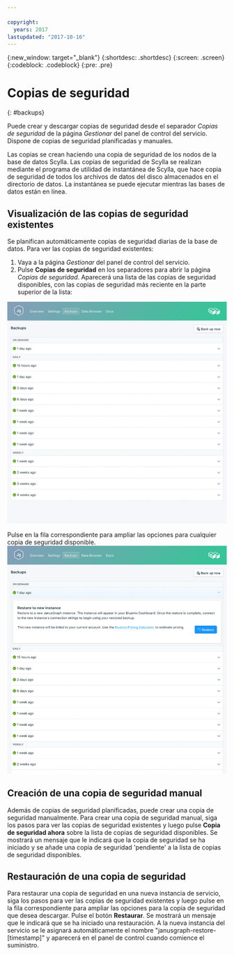 ```yaml
---

copyright:
  years: 2017
lastupdated: "2017-10-16"
---
```


{:new_window: target="_blank"}
{:shortdesc: .shortdesc}
{:screen: .screen}
{:codeblock: .codeblock}
{:pre: .pre}

# Copias de seguridad
{: #backups}

Puede crear y descargar copias de seguridad desde el separador _Copias de seguridad_ de la página *Gestionar* del panel de control del servicio. Dispone de copias de seguridad planificadas y manuales.

Las copias se crean haciendo una copia de seguridad de los nodos de la base de datos Scylla. Las copias de seguridad de Scylla se realizan mediante el programa de utilidad de instantánea de Scylla, que hace copia de seguridad de todos los archivos de datos del disco almacenados en el directorio de datos. La instantánea se puede ejecutar mientras las bases de datos están en línea.

## Visualización de las copias de seguridad existentes

Se planifican automáticamente copias de seguridad diarias de la base de datos. Para ver las copias de seguridad existentes:

1. Vaya a la página _Gestionar_ del panel de control del servicio.
2. Pulse **Copias de seguridad** en los separadores para abrir la página _Copias de seguridad_. Aparecerá una lista de las copias de seguridad disponibles, con las copias de seguridad más reciente en la parte superior de la lista:

  ![Copias de seguridad disponibles](./images/janusgraph-backups-show.png "Una lista de copias de seguridad disponibles, incluida una copia de seguridad pendiente")

Pulse en la fila correspondiente para ampliar las opciones para cualquier copia de seguridad disponible.![Opciones de copia de seguridad](./images/janusgraph-backups-options.png "Opciones para una copia de seguridad.") 

## Creación de una copia de seguridad manual

Además de copias de seguridad planificadas, puede crear una copia de seguridad manualmente. Para crear una copia de seguridad manual, siga los pasos para ver las copias de seguridad existentes y luego pulse **Copia de seguridad ahora** sobre la lista de copias de seguridad disponibles. Se mostrará un mensaje que le indicará que la copia de seguridad se ha iniciado y se añade una copia de seguridad 'pendiente' a la lista de copias de seguridad disponibles.

## Restauración de una copia de seguridad
Para restaurar una copia de seguridad en una nueva instancia de servicio, siga los pasos para ver las copias de seguridad existentes y luego pulse en la fila correspondiente para ampliar las opciones para la copia de seguridad que desea descargar. Pulse el botón **Restaurar**. Se mostrará un mensaje que le indicará que se ha iniciado una restauración. A la nueva instancia del servicio se le asignará automáticamente el nombre "janusgraph-restore-[timestamp]" y aparecerá en el panel de control cuando comience el suministro.
